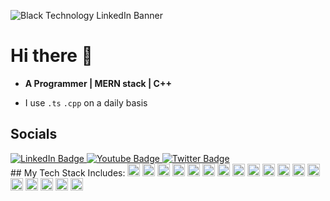 ![Black Technology LinkedIn Banner](https://github.com/Nishant891/ChatBot/assets/109356848/f2bf2609-bcfa-4c74-a045-2e2c52509638)

# Hi there 👋

- **A Programmer | MERN stack | C++**

- I use `.ts` `.cpp` on a daily basis

## Socials
<div id="badges">
  <a href="https://www.linkedin.com/in/nishant-sharma-771653245//">
    <img src="https://img.shields.io/badge/LinkedIn-blue?style=for-the-badge&logo=linkedin&logoColor=white" alt="LinkedIn Badge"/>
  </a>
  <a href="https://nishant-app.vercel.app/">
    <img src="https://github.com/Naereen/badges" alt="Youtube Badge"/>
  </a>
  <a href="https://twitter.com/home">
    <img src="https://img.shields.io/badge/Twitter-blue?style=for-the-badge&logo=twitter&logoColor=white" alt="Twitter Badge"/>
  </a>
</div>
## My Tech Stack Includes:
 <img src="https://upload.wikimedia.org/wikipedia/commons/4/4c/Typescript_logo_2020.svg" alt="TypeScript" height="20"/> <img src="https://logodownload.org/wp-content/uploads/2022/04/javascript-logo.png" alt="JavaScript" height="20"/> <img src="https://logowik.com/content/uploads/images/react.jpg" alt="ReactJS" height="20"/> <img src="https://seeklogo.com/images/N/next-js-icon-logo-EE302D5DBD-seeklogo.com.png" alt="NextJS" height="20"/> <img src="https://cdn.worldvectorlogo.com/logos/tailwind-css-2.svg" alt="TailwindCSS" height="20"/> <img src="https://upload.wikimedia.org/wikipedia/commons/d/d9/Node.js_logo.svg" alt="NodeJS" height="20"/> <img src="https://img.favpng.com/6/10/20/node-js-express-js-javascript-solution-stack-web-application-png-favpng-DDWUihkSRhCUit2smgJFF9Cgd_t.jpg" alt="ExpressJS" height="20"/>  
<img src="https://asset.brandfetch.io/idvS_RDVeX/id6dzu5Kbh.svg?updated=1696967448027" alt="Appwrite" height="20"/> <img src="https://cdn.worldvectorlogo.com/logos/mysql-logo.svg" alt="MySQL" height="20"/> <img src="https://www.vhv.rs/dpng/d/145-1450243_mongodb-logo-png-transparent-png.png" alt="MongoDB" height="20"/> <img src="https://raw.githubusercontent.com/detain/svg-logos/master/svg/g/git-icon.svg" alt="Git" height="20"/> <img src="https://www.logo.wine/a/logo/Linux/Linux-Logo.wine.svg" alt="Framer Motion" height="20"/> <img src="https://upload.wikimedia.org/wikipedia/commons/1/1f/Python_logo_01.svg" alt="Python" height="20"/> <img src="https://www.liblogo.com/img-logo/ja362j8d5-java-logo-java-logo-transparent-png-stickpng.png" alt="Java" height="20"/> <img src="https://logos-download.com/wp-content/uploads/2022/11/C_Logo-622x700.png" alt="C/C++" height="20"/> <img src="https://cdn.worldvectorlogo.com/logos/socket-io.svg" alt="Socket.IO" height="20"/> <img src="https://upload.wikimedia.org/wikipedia/commons/8/89/Baboon.svg" alt="CodeMirror" height="20"/> <img src="https://cdn.worldvectorlogo.com/logos/framer-motion.svg" alt="Framer Motion" height="20"/>




